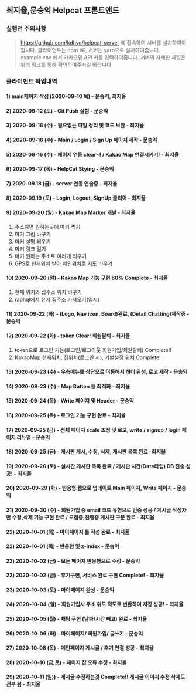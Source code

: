 ## 최지율,문승익 Helpcat 프론트앤드

### 실행전 주의사항
 > https://github.com/kdhyo/helpcat-server 에 접속하여 서버를 설치하여야 합니다.
 > 클라이언트는 npm i로, 서버는 yarn으로 설치하여줍니다.
 > example.env 에서 카카오맵 API 키를 입력하여줍니다.
 > 서버의 자세한 세팅은 위의 링크를 통해 확인하여주시길 바랍니다.

### 클라이언트 작업내역
#### 1) main페이지 작성 (2020-09-10 목) - 문승익, 최지율

#### 2) 2020-09-12 (토) - Git Push 실험 - 문승익

#### 3) 2020-09-16 (수) - 필요없는 파일 정리 및 코드 보완 - 최지율

#### 4) 2020-09-16 (수) - Main / Login / Sign Up 페이지 제작 - 문승익

#### 5) 2020-09-16 (수) - 페이지 연동 clear~! / Kakao Map 연결시키기! - 최지율

#### 6) 2020-09-17 (목) - HelpCat Stying - 문승익

#### 7) 2020-09.18 (금) - server 연동 연습중 - 최지율

#### 8) 2020-09.19 (토) - Login, Logout, SignUp 클리어 - 최지율

#### 9) 2020-09-20 (일) - Kakao Map  Marker 개발 - 최지율
1. 주소치면 원하는곳에 마커 찍기
2. 마커 그림 바꾸기
3. 마커 설명 띄우기
4. 마커 링크 걸기
5. 마커 원하는 주소로 여러개 띄우기
6. GPS로 현재위치 받아 메인위치로 지도 띄우기

#### 10) 2020-09-20 (일) - Kakao Map 기능 구현 80% Complete - 최지율
1. 현재 위치와 집주소 위치 바꾸기
2. raphql에서 유저 집주소 가져오기(임시)

#### 11) 2020-09-22 (화) - (Logo, Nav icon, Board)완료, (Detail,Chatting)제작중 - 문승익

#### 12) 2020-09-22 (화) - token Clear! 회원탈퇴 - 최지율
1. token으로 로그인 기능(로그인/로그아웃 회원가입/회원탈퇴) Complete!!
2. KakaoMap 현재위치, 집위치(로그인 시), 기본설정 위치 Complete!

#### 13) 2020-09-23 (수) - 우측메뉴를 상단으로 이동해서 헤더 완성, 로고 제작 - 문승익

#### 14) 2020-09-23 (수) - Map Button 등 최적화 - 최지율

#### 15) 2020-09-24 (목) - Write 페이지 및 Header - 문승익

#### 16) 2020-09-25 (목) - 로그인 기능 구현 완료 - 최지율

#### 17) 2020-09-25 (금) - 전체 페이지 scale 조정 및 로고, write / signup / login 페이지 리뉴얼 - 문승익

#### 18) 2020-09-25 (금) - 게시판 게시, 수정, 삭제, 게시판 목록 완료- 최지율

#### 19) 2020-09-26 (토) - 실시간 게시판 목록 완료 / 게시판 시간(Date타입) DB 전송 성공! - 최지율

#### 20) 2020-09-29 (화) - 반응형 웹으로 업데이트 Main 페이지, Write 페이지 - 문승익

#### 21) 2020-09-30 (수) - 회원가입 중 email 코드 유형으로 인증 성공 / 게시글 작성자만 수정,삭제 기능 구현 완료 / 모집중,진행중 게시판 구분 완료 - 최지율

#### 22) 2020-10-01 (목) - 마이페이지 틀 작성 완료 - 최지율

#### 22) 2020-10-01 (목) - 반응형 및 z-index - 문승익

#### 22) 2020-10-02 (금) - 모든 페이지 반응형으로 수정 - 문승익

#### 22) 2020-10-02 (금) - 후기구현, 서비스 완료 구현 Complete! - 최지율

#### 23) 2020-10-03 (토) - 마이페이지 완성 - 문승익

#### 24) 2020-10-04 (일) - 회원가입시 주소 위도 적도로 변환하여 저장 성공! - 최지율

#### 25) 2020-10-05 (월) - 채팅 구현 (날짜/시간 빼고) 완료 - 최지율

#### 26) 2020-10-06 (화) - 마이페이지/ 회원가입/ 글쓰기 - 문승익

#### 27) 2020-10-08 (목) - 메인페이지 게시글 / 후기 연결 성공 - 최지율

#### 28) 2020-10-10 (금,토) - 페이지 잡 오류 수정 - 최지율

#### 29) 2020-10-11 (일)) - 게시글 수정하는것 Complete!! 게시글 이미지 수정 삭제도 전부 됨 - 최지율
